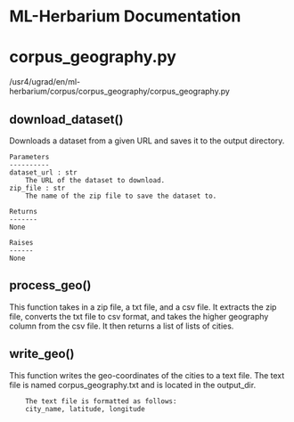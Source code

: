 # ML-Herbarium Documentation

# corpus_geography.py

/usr4/ugrad/en/ml-herbarium/corpus/corpus_geography/corpus_geography.py

## download_dataset()

Downloads a dataset from a given URL and saves it to the output directory.
```
Parameters
----------
dataset_url : str
    The URL of the dataset to download.
zip_file : str
    The name of the zip file to save the dataset to.

Returns
-------
None

Raises
------
None

```



## process_geo()
This function takes in a zip file, a txt file, and a csv file.
It extracts the zip file, converts the txt file to csv format,
and takes the higher geography column from the csv file.
It then returns a list of lists of cities.



## write_geo()

This function writes the geo-coordinates of the cities to a text file.
The text file is named corpus_geography.txt and is located in the output_dir.
```
    The text file is formatted as follows:
    city_name, latitude, longitude
```



